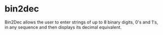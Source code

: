 # bin2dec
Bin2Dec allows the user to enter strings of up to 8 binary digits, 0's and 1's, in any sequence and then displays its decimal equivalent.
